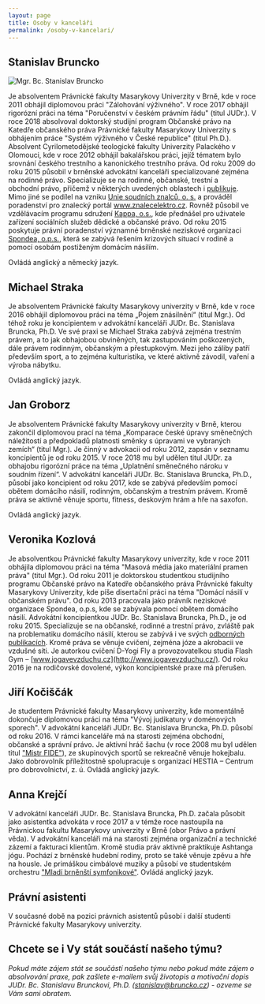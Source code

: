 ```yaml
---
layout: page
title: Osoby v kanceláři
permalink: /osoby-v-kancelari/
---
```


## Stanislav Bruncko


![Mgr. Bc. Stanislav Bruncko]({{site.baseurl}}/www/img/SB.jpg)

Je absolventem Právnické fakulty Masarykovy Univerzity v Brně, kde v roce 2011 obhájil diplomovou práci "Zálohování výživného". V roce 2017 obhájil rigorózní práci na téma "Poručenství v českém právním řádu" (titul JUDr.). V roce 2018 absolvoval doktorský studijní program Občanské právo na Katedře občanského práva Právnické fakulty Masarykovy Univerzity s obhájením práce "Systém výživného v České republice" (titul Ph.D.).
Absolvent Cyrilometodějské teologické fakulty Univerzity Palackého v Olomouci, kde v roce 2012 obhájil bakalářskou práci, jejíž tématem bylo srovnání českého trestního a kanonického trestního práva.
Od roku 2009 do roku 2015 působil v brněnské advokátní kanceláři specializované zejména na rodinné právo.
Specializuje se na rodinné, občanské, trestní a obchodní právo, přičemž v některých uvedených oblastech i [publikuje]({{site.baseurl}}/publikacni-cinnost#bruncko).
Mimo jiné se podílel na vzniku [Unie soudních znalců, o. s.](http://uniesoudnichznalcu.cz/) a prováděl poradenství pro znalecký portál www.znalecelektro.cz. Rovněž působil ve vzdělávacím programu sdružení [Kappa, o.s.](http://www.kappa-help.cz/), kde přednášel pro uživatele zařízení sociálních služeb dědické a občanské právo. Od roku 2015 poskytuje právní poradenství významné brněnské neziskové organizaci [Spondea, o.p.s.](https://www.spondea.cz/), která se zabývá řešením krizových situací v rodině a pomocí osobám postiženým domácím násilím.

Ovládá anglický a německý jazyk.



## Michael Straka 
Je absolventem Právnické fakulty Masarykovy univerzity v Brně, kde v roce 2016 obhájil diplomovou práci na téma „Pojem znásilnění“ (titul Mgr.). Od téhož roku je koncipientem v advokátní kanceláři JUDr. Bc. Stanislava Bruncka, Ph.D. Ve své praxi se Michael Straka zabývá zejména trestním právem, a to jak obhajobou obviněných, tak zastupováním poškozených, dále právem rodinným, občanským a přestupkovým.
Mezi jeho záliby patří především sport, a to zejména kulturistika, ve které aktivně závodil, vaření a výroba nábytku.  

Ovládá anglický jazyk.


## Jan Groborz 
Je absolventem Právnické fakulty Masarykovy univerzity v Brně, kterou zakončil diplomovou prací na téma „Komparace české úpravy směnečných náležitostí a předpokladů platnosti směnky s úpravami ve vybraných zemích“ (titul Mgr.). Je činný v advokacii od roku 2012, zapsán v seznamu koncipientů je od roku 2015. V roce 2018 mu byl udělen titul JUDr. za obhajobu rigorózní práce na téma „Uplatnění směnečného nároku v soudním řízení“. V advokátní kanceláři JUDr. Bc. Stanislava Bruncka, Ph.D., působí jako koncipient od roku 2017, kde se zabývá především pomocí obětem domácího násilí, rodinným, občanským a trestním právem.
Kromě práva se aktivně věnuje sportu, fitness, deskovým hrám a hře na saxofon.

Ovládá anglický jazyk.


## Veronika Kozlová 
Je absolventkou Právnické fakulty Masarykovy univerzity, kde v roce 2011 obhájila diplomovou práci na téma "Masová média jako materiální pramen práva" (titul Mgr.). Od roku 2011 je doktorskou studentkou studijního programu Občanské právo na Katedře občanského práva Právnické fakulty Masarykovy Univerzity, kde píše disertační práci na téma "Domácí násilí v občanském právu".
Od roku 2013 pracovala jako právník neziskové organizace Spondea, o.p.s, kde se zabývala pomocí obětem domácího násilí.
Advokátní koncipientkou JUDr. Bc. Stanislava Bruncka, Ph.D., je od roku 2015. Specializuje se na občanské, rodinné a trestní právo, zvláště pak na problematiku domácího násilí, kterou se zabývá i ve svých [odborných publikacích]({{site.baseurl}}/publikacni-cinnost#kozlova).
Kromě práva se věnuje cvičení, zejména józe a akrobacii ve vzdušné síti. Je autorkou cvičení D-Yogi Fly a provozovatelkou studia Flash Gym – [www.jogavevzduchu.cz](http://www.jogavevzduchu.cz/).
Od roku 2016 je na rodičovské dovolené, výkon koncipientské praxe má přerušen.


## Jiří Kočiščák
Je studentem Právnické fakulty Masarykovy univerzity, kde momentálně dokončuje diplomovou práci na téma "Vývoj judikatury v doménových sporech". V advokátní kanceláři JUDr. Bc. Stanislava Bruncka, Ph.D. působí od roku 2016. V rámci kanceláře má na starosti zejména obchodní, občanské a správní právo. 
Je aktivní hráč šachu (v roce 2008 mu byl udělen titul ["Mistr FIDE"](https://ratings.fide.com/topfed.phtml?ina=1&country=CZE)), ze skupinových sportů se rekreačně věnuje hokejbalu. Jako dobrovolník příležitostně spolupracuje s organizací HESTIA – Centrum pro dobrovolnictví, z. ú. Ovládá anglický jazyk.


## Anna Krejčí
V advokátní kanceláři JUDr. Bc. Stanislava Bruncka, Ph.D. začala působit jako asistentka advokáta v roce 2017
a v témže roce nastoupila na Právnickou fakultu Masarykovy univerzity v Brně (obor Právo a právní věda). V advokátní kanceláři má na starosti zejména organizační a technické zázemí a fakturaci klientům.
Kromě studia práv aktivně praktikuje Ashtanga jógu. Pochází z brněnské hudební rodiny, proto se také 
věnuje zpěvu a hře na housle. Je primáškou cimbálové muziky a působí ve studentském orchestru
["Mladí brněnští symfonikové"](https://www.facebook.com/orchestr.mbs). Ovládá anglický jazyk.


## Právní asistenti
V současné době na pozici právních asistentů působí i další studenti Právnické fakulty Masarykovy univerzity.
 

## Chcete se i Vy stát součástí našeho týmu?
_Pokud máte zájem stát se součástí našeho týmu nebo pokud máte zájem o absolvování praxe, pak zašlete e-mailem svůj životopis a motivační dopis JUDr. Bc. Stanislavu Brunckovi, Ph.D. ([stanislav@bruncko.cz](mailto:stanislav@bruncko.cz)) - ozveme se Vám sami obratem._

